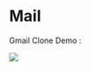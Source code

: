 # Mail
Gmail Clone
Demo :

[ ![](https://posabilities.ca/wp-content/uploads/2018/01/youtube.png)](https://youtu.be/ayoZH40gPBk)
